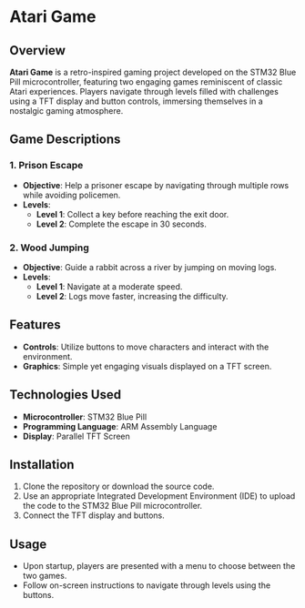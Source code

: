 # Atari Game

## Overview
**Atari Game** is a retro-inspired gaming project developed on the STM32 Blue Pill microcontroller, featuring two engaging games reminiscent of classic Atari experiences. Players navigate through levels filled with challenges using a TFT display and button controls, immersing themselves in a nostalgic gaming atmosphere.

## Game Descriptions

### 1. Prison Escape
- **Objective**: Help a prisoner escape by navigating through multiple rows while avoiding policemen.
- **Levels**:
  - **Level 1**: Collect a key before reaching the exit door.
  - **Level 2**: Complete the escape in 30 seconds.

### 2. Wood Jumping
- **Objective**: Guide a rabbit across a river by jumping on moving logs.
- **Levels**:
  - **Level 1**: Navigate at a moderate speed.
  - **Level 2**: Logs move faster, increasing the difficulty.

## Features
- **Controls**: Utilize buttons to move characters and interact with the environment.
- **Graphics**: Simple yet engaging visuals displayed on a TFT screen.

## Technologies Used
- **Microcontroller**: STM32 Blue Pill
- **Programming Language**: ARM Assembly Language
- **Display**: Parallel TFT Screen

## Installation
1. Clone the repository or download the source code.
2. Use an appropriate Integrated Development Environment (IDE) to upload the code to the STM32 Blue Pill microcontroller.
3. Connect the TFT display and buttons.

## Usage
- Upon startup, players are presented with a menu to choose between the two games.
- Follow on-screen instructions to navigate through levels using the buttons.
